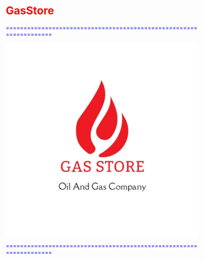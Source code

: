 # <span style = " color: red">GasStore</span>

<span style="color:blue;">===================================================================</span>

![Alt text](./images/images/Logo/GasStoreLogo.png "logo")

<span style="color:blue;">===================================================================</span>